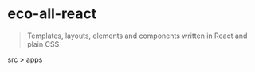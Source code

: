 # eco-all-react

> Templates, layouts, elements and components written in React and plain CSS

src > apps

